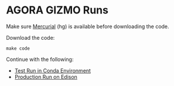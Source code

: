 # AGORA GIZMO Runs

Make sure [Mercurial](https://www.mercurial-scm.org/) (hg) is available before downloading the code.

Download the code:
```
make code
```

Continue with the following:
- [Test Run in Conda Environment](lab/conda/README.md)
- [Production Run on Edison](lab/edison/README.md)
